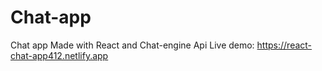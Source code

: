 # Chat-app
Chat app Made with React and Chat-engine Api
Live demo: https://react-chat-app412.netlify.app
